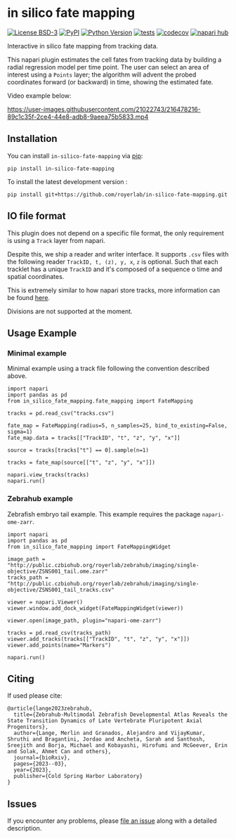 # in silico fate mapping

[![License BSD-3](https://img.shields.io/pypi/l/in-silico-fate-mapping.svg?color=green)](https://github.com/royerlab/in-silico-fate-mapping/raw/main/LICENSE)
[![PyPI](https://img.shields.io/pypi/v/in-silico-fate-mapping.svg?color=green)](https://pypi.org/project/in-silico-fate-mapping)
[![Python Version](https://img.shields.io/pypi/pyversions/in-silico-fate-mapping.svg?color=green)](https://python.org)
[![tests](https://github.com/royerlab/in-silico-fate-mapping/workflows/tests/badge.svg)](https://github.com/royerlab/in-silico-fate-mapping/actions)
[![codecov](https://codecov.io/gh/royerlab/in-silico-fate-mapping/branch/main/graph/badge.svg)](https://codecov.io/gh/royerlab/in-silico-fate-mapping)
[![napari hub](https://img.shields.io/endpoint?url=https://api.napari-hub.org/shields/in-silico-fate-mapping)](https://napari-hub.org/plugins/in-silico-fate-mapping)


Interactive in silico fate mapping from tracking data.

This napari plugin estimates the cell fates from tracking data by building a radial regression model per time point. The user can select an area of interest using a `Points` layer; the algorithm will advent the probed coordinates forward (or backward) in time, showing the estimated fate.

Video example below:

https://user-images.githubusercontent.com/21022743/216478216-89c1c35f-2ce4-44e8-adb8-9aeea75b5833.mp4

## Installation

You can install `in-silico-fate-mapping` via [pip]:

    pip install in-silico-fate-mapping


To install the latest development version :

    pip install git+https://github.com/royerlab/in-silico-fate-mapping.git


## IO file format

This plugin does not depend on a specific file format, the only requirement is using a `Track` layer from napari.

Despite this, we ship a reader and writer interface. It supports `.csv` files with the following reader `TrackID, t, (z), y, x`, `z` is optional.
Such that each tracklet has a unique `TrackID` and it's composed of a sequence o time and spatial coordinates.

This is extremely similar to how napari store tracks, more information can be found [here](https://napari.org/stable/howtos/layers/tracks.html).

Divisions are not supported at the moment.

## Usage Example

### Minimal example

Minimal example using a track file following the convention described above.

```python3
import napari
import pandas as pd
from in_silico_fate_mapping.fate_mapping import FateMapping

tracks = pd.read_csv("tracks.csv")

fate_map = FateMapping(radius=5, n_samples=25, bind_to_existing=False, sigma=1)
fate_map.data = tracks[["TrackID", "t", "z", "y", "x"]]

source = tracks[tracks["t"] == 0].sample(n=1)

tracks = fate_map(source[["t", "z", "y", "x"]])

napari.view_tracks(tracks)
napari.run()
```

### Zebrahub example

Zebrafish embryo tail example. This example requires the package `napari-ome-zarr`.

```python3
import napari
import pandas as pd
from in_silico_fate_mapping import FateMappingWidget

image_path = "http://public.czbiohub.org/royerlab/zebrahub/imaging/single-objective/ZSNS001_tail.ome.zarr"
tracks_path = "http://public.czbiohub.org/royerlab/zebrahub/imaging/single-objective/ZSNS001_tail_tracks.csv"

viewer = napari.Viewer()
viewer.window.add_dock_widget(FateMappingWidget(viewer))

viewer.open(image_path, plugin="napari-ome-zarr")

tracks = pd.read_csv(tracks_path)
viewer.add_tracks(tracks[["TrackID", "t", "z", "y", "x"]])
viewer.add_points(name="Markers")

napari.run()
```

## Citing

If used please cite:

```
@article{lange2023zebrahub,
  title={Zebrahub-Multimodal Zebrafish Developmental Atlas Reveals the State Transition Dynamics of Late Vertebrate Pluripotent Axial Progenitors},
  author={Lange, Merlin and Granados, Alejandro and VijayKumar, Shruthi and Bragantini, Jordao and Ancheta, Sarah and Santhosh, Sreejith and Borja, Michael and Kobayashi, Hirofumi and McGeever, Erin and Solak, Ahmet Can and others},
  journal={bioRxiv},
  pages={2023--03},
  year={2023},
  publisher={Cold Spring Harbor Laboratory}
}
```

## Issues

If you encounter any problems, please [file an issue] along with a detailed description.

[napari]: https://github.com/napari/napari
[Cookiecutter]: https://github.com/audreyr/cookiecutter
[@napari]: https://github.com/napari
[MIT]: http://opensource.org/licenses/MIT
[BSD-3]: http://opensource.org/licenses/BSD-3-Clause
[GNU GPL v3.0]: http://www.gnu.org/licenses/gpl-3.0.txt
[GNU LGPL v3.0]: http://www.gnu.org/licenses/lgpl-3.0.txt
[Apache Software License 2.0]: http://www.apache.org/licenses/LICENSE-2.0
[Mozilla Public License 2.0]: https://www.mozilla.org/media/MPL/2.0/index.txt
[cookiecutter-napari-plugin]: https://github.com/napari/cookiecutter-napari-plugin

[file an issue]: https://github.com/royerlab/in-silico-fate-mapping/issues

[napari]: https://github.com/napari/napari
[tox]: https://tox.readthedocs.io/en/latest/
[pip]: https://pypi.org/project/pip/
[PyPI]: https://pypi.org/
